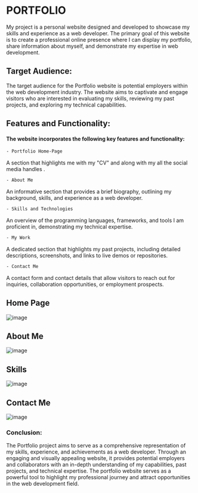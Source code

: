 #                                                               PORTFOLIO

My project is a personal website designed and developed to showcase my skills and experience as a web developer. The primary goal of this website is to create a professional online presence where I can display my portfolio, share information about myself, and demonstrate my expertise in web development.

## Target Audience:

The target audience for the Portfolio website is potential employers within the web development industry. The website aims to captivate and engage visitors who are interested in evaluating my skills, reviewing my past projects, and exploring my technical capabilities.

## Features and Functionality:

#### The website incorporates the following key features and functionality:
```bash
- Portfolio Home-Page
```
 A section that highlights me with my "CV" and along with my all the social media handles .
 ```bash
- About Me
```
An informative section that provides a brief biography, outlining my background, skills, and experience as a web developer.
```bash
- Skills and Technologies
```
 An overview of the programming languages, frameworks, and tools I am proficient in, demonstrating my technical expertise.
```bash
- My Work
```
A dedicated section that highlights my past projects, including detailed descriptions, screenshots, and links to live demos or repositories.
```bash
- Contact Me
```
 A contact form and contact details that allow visitors to reach out for inquiries, collaboration opportunities, or employment prospects.


##                                                                   Home Page

![image](https://github.com/Shristi-Raj/My-Portfolio/assets/96020715/e768fdc6-dd2c-4b51-b6ab-587461be65dd)

##                                                                    About Me

![image](https://github.com/Shristi-Raj/My-Portfolio/assets/96020715/28755df5-8f3b-448d-901a-6ed9f0eac2e5)

##                                                                     Skills

![image](https://github.com/Shristi-Raj/My-Portfolio/assets/96020715/a27cdb45-ce0b-40bc-97d0-f67dd24ef803)


##                                                                    Contact Me

![image](https://github.com/Shristi-Raj/My-Portfolio/assets/96020715/f1846ba2-b4e5-46b8-9f23-4c3898baeb7e)


### Conclusion:

The Portfolio project aims to serve as a comprehensive representation of my skills, experience, and achievements as a web developer. Through an engaging and visually appealing website, it provides potential employers and collaborators with an in-depth understanding of my capabilities, past projects, and technical expertise. The portfolio website serves as a powerful tool to highlight my professional journey and attract opportunities in the web development field.
